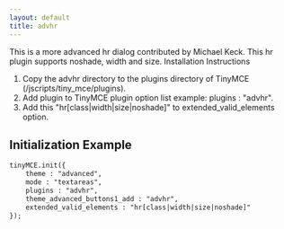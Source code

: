 ```yaml
---
layout: default
title: advhr
---
```


This is a more advanced hr dialog contributed by Michael Keck. This hr plugin supports noshade, width and size. Installation Instructions

1.  Copy the advhr directory to the plugins directory of TinyMCE (/jscripts/tiny_mce/plugins).
2.  Add plugin to TinyMCE plugin option list example: plugins : "advhr".
3.  Add this "hr[class|width|size|noshade]" to extended_valid_elements option.

## Initialization Example

```html
tinyMCE.init({
	theme : "advanced",
	mode : "textareas",
	plugins : "advhr",
	theme_advanced_buttons1_add : "advhr",
	extended_valid_elements : "hr[class|width|size|noshade]"
});

```